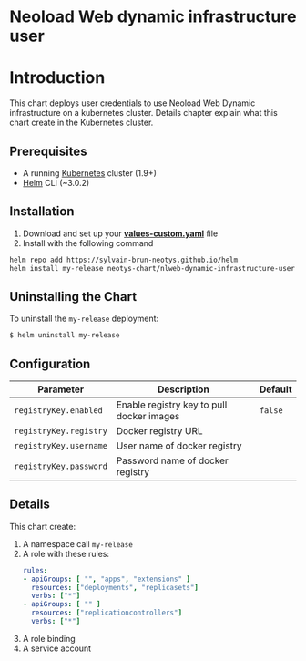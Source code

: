 
# Neoload Web dynamic infrastructure user

# Introduction

This chart deploys user credentials to use Neoload Web Dynamic infrastructure on a kubernetes cluster.
Details chapter explain what this chart create in the Kubernetes cluster.

## Prerequisites

- A running [Kubernetes](https://kubernetes.io/) cluster (1.9+)
- [Helm](https://helm.sh/docs/intro/install/) CLI  (~3.0.2)


## Installation

1. Download and set up your **[values-custom.yaml](/nlweb/values-custom.yaml)** file
2. Install with the following command

```bash		
helm repo add https://sylvain-brun-neotys.github.io/helm 
helm install my-release neotys-chart/nlweb-dynamic-infrastructure-user
```

## Uninstalling the Chart

To uninstall the `my-release` deployment:

```bash
$ helm uninstall my-release
```

## Configuration

Parameter | Description | Default
----- | ----------- | -------
`registryKey.enabled` | Enable registry key to pull docker images | `false`
`registryKey.registry` | Docker registry URL |
`registryKey.username` | User name of docker registry |
`registryKey.password` | Password name of docker registry |

## Details

This chart create:
 1. A namespace call `my-release`
 1. A role with these rules:
	``` yaml
	rules:
	- apiGroups: [ "", "apps", "extensions" ]
	  resources: ["deployments", "replicasets"]
	  verbs: ["*"]
	- apiGroups: [ "" ]
	  resources: ["replicationcontrollers"]
	  verbs: ["*"]
	```
 1. A role binding
 1. A service account

